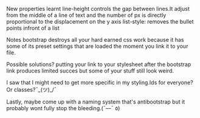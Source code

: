 New properties learnt
  line-height controls the gap between lines.It adjust from the middle of a line of text and the number of px is directly proportional to the displacement on the y axis
  list-style: removes the bullet points infront of a list

Notes
bootstrap destroys all your hard earned css work because it has some of its preset settings that are loaded the moment you link it to your file.

Possible solutions?
putting your link to your stylesheet after the bootstrap link produces limited succes but some of your stuff still look weird.

I saw that I might need to get more specific in my styling.Ids for everyone?Or classes?¯\_(ツ)_/¯

Lastly, maybe come up with a naming system that's antibootstrap but it probably wont fully stop the bleeding.(¯―¯ ٥)


